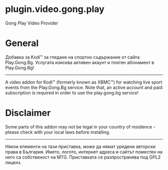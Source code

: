 # plugin.video.gong.play
Gong Play Video Provider

# General
Добавка за Kodi™ за гледане на спортно съдържание от сайта Play.Gong.Bg. Услугата изисква активен акаунт и платен абонамент в Play.Gong.Bg!
***
A video addon for Kodi™ (formerly known as XBMC™) for watching live sport events from the Play.Gong.Bg service. Note that, an active account and paid subscription is required in order to use the play.gong.bg service!

# Disclaimer
Some parts of this addon may not be legal in your country of residence - please check with your local laws before installing.
***	
Някои елементи на тази приставка, може да нямат уредени авторски права в България. Името, логото, интернет адреса и сайтът поместен на него са собственост на MTG. Приставката се разпространява под GPL2 лиценз.